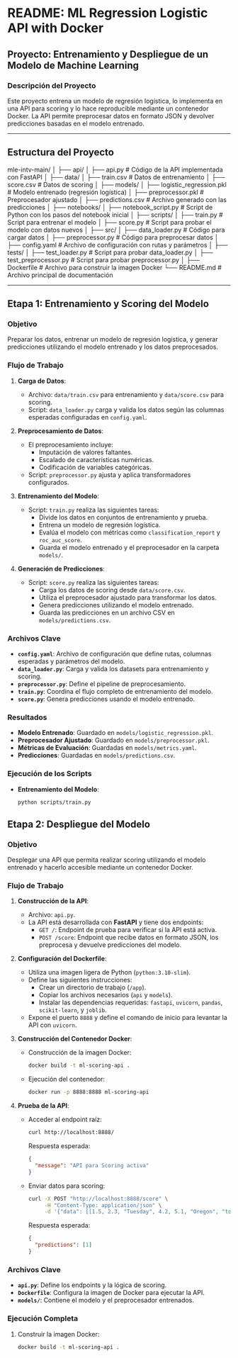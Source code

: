 # README: ML Regression Logistic API with Docker

## Proyecto: Entrenamiento y Despliegue de un Modelo de Machine Learning

### Descripción del Proyecto
Este proyecto entrena un modelo de regresión logística, lo implementa en una API para scoring y lo hace reproducible mediante un contenedor Docker. La API permite preprocesar datos en formato JSON y devolver predicciones basadas en el modelo entrenado.

---

## Estructura del Proyecto

mle-intv-main/
│
├── api/
│   ├── api.py                 # Código de la API implementada con FastAPI
│
├── data/
│   ├── train.csv              # Datos de entrenamiento
│   ├── score.csv              # Datos de scoring
│
├── models/
│   ├── logistic_regression.pkl # Modelo entrenado (regresión logística)
│   ├── preprocessor.pkl       # Preprocesador ajustado
│   ├── predictions.csv        # Archivo generado con las predicciones
│
├── notebooks/
│   ├── notebook_script.py     # Script de Python con los pasos del notebook inicial
│
├── scripts/
│   ├── train.py               # Script para entrenar el modelo
│   ├── score.py               # Script para probar el modelo con datos nuevos
│
├── src/
│   ├── data_loader.py         # Código para cargar datos
│   ├── preprocessor.py        # Código para preprocesar datos
│   ├── config.yaml            # Archivo de configuración con rutas y parámetros
│
├── tests/
│   ├── test_loader.py         # Script para probar data_loader.py
│   ├── test_preprocessor.py   # Script para probar preprocessor.py
│
├── Dockerfile                 # Archivo para construir la imagen Docker
└── README.md                  # Archivo principal de documentación

---

## Etapa 1: Entrenamiento y Scoring del Modelo

### Objetivo
Preparar los datos, entrenar un modelo de regresión logística, y generar predicciones utilizando el modelo entrenado y los datos preprocesados.

### Flujo de Trabajo
1. **Carga de Datos**:
   - Archivo: `data/train.csv` para entrenamiento y `data/score.csv` para scoring.
   - Script: `data_loader.py` carga y valida los datos según las columnas esperadas configuradas en `config.yaml`.

2. **Preprocesamiento de Datos**:
   - El preprocesamiento incluye:
     - Imputación de valores faltantes.
     - Escalado de características numéricas.
     - Codificación de variables categóricas.
   - Script: `preprocessor.py` ajusta y aplica transformadores configurados.

3. **Entrenamiento del Modelo**:
   - Script: `train.py` realiza las siguientes tareas:
     - Divide los datos en conjuntos de entrenamiento y prueba.
     - Entrena un modelo de regresión logística.
     - Evalúa el modelo con métricas como `classification_report` y `roc_auc_score`.
     - Guarda el modelo entrenado y el preprocesador en la carpeta `models/`.

4. **Generación de Predicciones**:
   - Script: `score.py` realiza las siguientes tareas:
     - Carga los datos de scoring desde `data/score.csv`.
     - Utiliza el preprocesador ajustado para transformar los datos.
     - Genera predicciones utilizando el modelo entrenado.
     - Guarda las predicciones en un archivo CSV en `models/predictions.csv`.

### Archivos Clave
- **`config.yaml`**: Archivo de configuración que define rutas, columnas esperadas y parámetros del modelo.
- **`data_loader.py`**: Carga y valida los datasets para entrenamiento y scoring.
- **`preprocessor.py`**: Define el pipeline de preprocesamiento.
- **`train.py`**: Coordina el flujo completo de entrenamiento del modelo.
- **`score.py`**: Genera predicciones usando el modelo entrenado.

### Resultados
- **Modelo Entrenado**: Guardado en `models/logistic_regression.pkl`.
- **Preprocesador Ajustado**: Guardado en `models/preprocessor.pkl`.
- **Métricas de Evaluación**: Guardadas en `models/metrics.yaml`.
- **Predicciones**: Guardadas en `models/predictions.csv`.

### Ejecución de los Scripts
- **Entrenamiento del Modelo**:
  ```bash
  python scripts/train.py
   ```

## Etapa 2: Despliegue del Modelo

### Objetivo
Desplegar una API que permita realizar scoring utilizando el modelo entrenado y hacerlo accesible mediante un contenedor Docker.

### Flujo de Trabajo
1. **Construcción de la API**:
   - Archivo: `api.py`.
   - La API está desarrollada con **FastAPI** y tiene dos endpoints:
     - `GET /`: Endpoint de prueba para verificar si la API está activa.
     - `POST /score`: Endpoint que recibe datos en formato JSON, los preprocesa y devuelve predicciones del modelo.

2. **Configuración del Dockerfile**:
   - Utiliza una imagen ligera de Python (`python:3.10-slim`).
   - Define las siguientes instrucciones:
     - Crear un directorio de trabajo (`/app`).
     - Copiar los archivos necesarios (`api` y `models`).
     - Instalar las dependencias requeridas: `fastapi`, `uvicorn`, `pandas`, `scikit-learn`, y `joblib`.
   - Expone el puerto `8888` y define el comando de inicio para levantar la API con `uvicorn`.

3. **Construcción del Contenedor Docker**:
   - Construcción de la imagen Docker:
     ```bash
     docker build -t ml-scoring-api .
     ```
   - Ejecución del contenedor:
     ```bash
     docker run -p 8888:8888 ml-scoring-api
     ```

4. **Prueba de la API**:
   - Acceder al endpoint raíz:
     ```bash
     curl http://localhost:8888/
     ```
     Respuesta esperada:
     ```json
     {
       "message": "API para Scoring activa"
     }
     ```
   - Enviar datos para scoring:
     ```bash
     curl -X POST "http://localhost:8888/score" \
          -H "Content-Type: application/json" \
          -d '{"data": [[1.5, 2.3, "Tuesday", 4.2, 5.1, "Oregon", "toyota"]]}'
     ```
     Respuesta esperada:
     ```json
     {
       "predictions": [1]
     }
     ```

### Archivos Clave
- **`api.py`**: Define los endpoints y la lógica de scoring.
- **`Dockerfile`**: Configura la imagen de Docker para ejecutar la API.
- **`models/`**: Contiene el modelo y el preprocesador entrenados.

### Ejecución Completa
1. Construir la imagen Docker:
   ```bash
   docker build -t ml-scoring-api .
   ```
